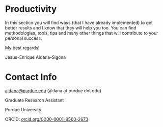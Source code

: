 # Productivity

In this section you will find ways (that I have already implemented) to get better results and I know that they will help you too.
You can find methodologies, tools, tips and many other things that will contribute to your personal success.

My best regards!

Jesus-Enrique Aldana-Sigona


# Contact Info

aldana@purdue.edu (aldana at purdue dot edu)

Graduate Research Assistant

Purdue University

ORCID: [orcid.org/0000-0001-8560-2673](orcid.org/0000-0001-8560-2673)
